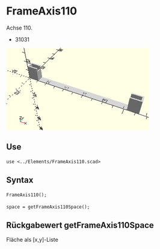 # FrameAxis110
Achse 110.
- 31031

![FrameAxis110](../../images/FrameAxis110.png)

## Use
```
use <../Elements/FrameAxis110.scad>
```

## Syntax
```
FrameAxis110();

space = getFrameAxis110Space();
```

## Rückgabewert getFrameAxis110Space
Fläche als \[x,y]-Liste